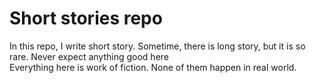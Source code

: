 # Short stories repo
In this repo, I write short story. Sometime, there is long story, but it is so rare. Never expect anything good here <br>
Everything here is work of fiction. None of them happen in real world.
